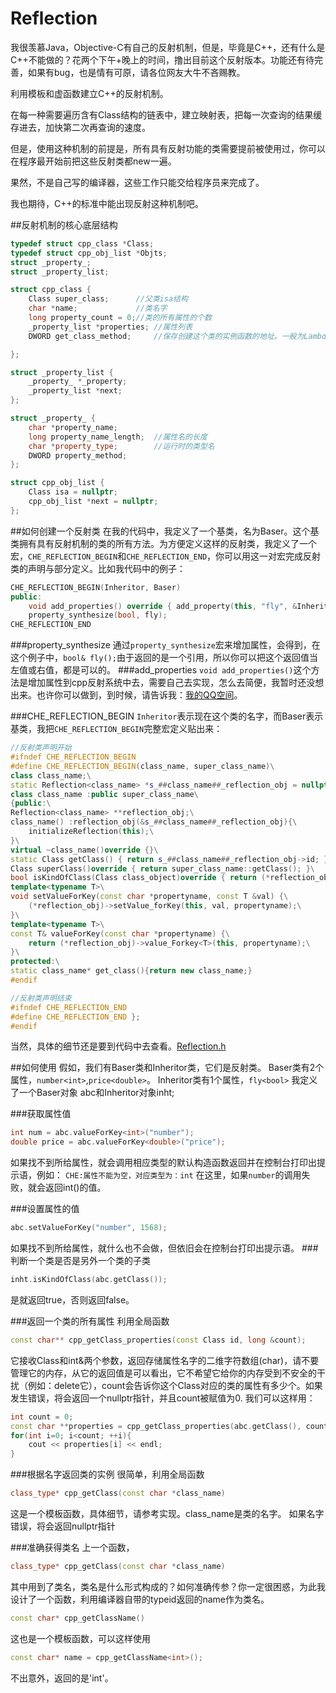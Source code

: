 # Reflection
我很羡慕Java，Objective-C有自己的反射机制，但是，毕竟是C++，还有什么是C++不能做的？花两个下午+晚上的时间，撸出目前这个反射版本。功能还有待完善，如果有bug，也是情有可原，请各位网友大牛不吝赐教。

利用模板和虚函数建立C++的反射机制。

在每一种需要遍历含有Class结构的链表中，建立映射表，把每一次查询的结果缓存进去，加快第二次再查询的速度。

但是，使用这种机制的前提是，所有具有反射功能的类需要提前被使用过，你可以在程序最开始前把这些反射类都new一遍。

果然，不是自己写的编译器，这些工作只能交给程序员来完成了。

我也期待，C++的标准中能出现反射这种机制吧。

##反射机制的核心底层结构
```CPP
typedef struct cpp_class *Class;
typedef struct cpp_obj_list *Objts;
struct _property_;
struct _property_list;

struct cpp_class {
	Class super_class;		//父类isa结构
	char *name;				//类名字
	long property_count = 0;//类的所有属性的个数
	_property_list *properties;	//属性列表
	DWORD get_class_method;		//保存创建这个类的实例函数的地址。一般为Lambda表达式形成的

};

struct _property_list {
	_property_ *_property;
	_property_list *next;
};

struct _property_ {
	char *property_name;
	long property_name_length;	//属性名的长度
	char *property_type;		//运行时的类型名
	DWORD property_method;
};

struct cpp_obj_list {
	Class isa = nullptr;
	cpp_obj_list *next = nullptr;
};
```
##如何创建一个反射类
在我的代码中，我定义了一个基类，名为Baser。这个基类拥有具有反射机制的类的所有方法。为方便定义这样的反射类，我定义了一个宏，`CHE_REFLECTION_BEGIN`和`CHE_REFLECTION_END`，你可以用这一对宏完成反射类的声明与部分定义。比如我代码中的例子：
```CPP
CHE_REFLECTION_BEGIN(Inheritor, Baser)
public:
	void add_properties() override { add_property(this, "fly", &Inheritor::fly); }
	property_synthesize(bool, fly);
CHE_REFLECTION_END
```
###property_synthesize
通过`property_synthesize`宏来增加属性，会得到，在这个例子中，`bool& fly();`由于返回的是一个引用，所以你可以把这个返回值当左值或右值，都是可以的。
###add_properties
`void add_properties()`这个方法是增加属性到cpp反射系统中去，需要自己去实现，怎么去简便，我暂时还没想出来。也许你可以做到，到时候，请告诉我：[我的QQ空间](http://user.qzone.qq.com/839663632/)。

###CHE_REFLECTION_BEGIN
`Inheritor`表示现在这个类的名字，而Baser表示基类，我把`CHE_REFLECTION_BEGIN`完整宏定义贴出来：

```CPP
//反射类声明开始
#ifndef CHE_REFLECTION_BEGIN
#define CHE_REFLECTION_BEGIN(class_name, super_class_name)\
class class_name;\
static Reflection<class_name> *s_##class_name##_reflection_obj = nullptr;\
class class_name :public super_class_name\
{public:\
Reflection<class_name> **reflection_obj;\
class_name() :reflection_obj(&s_##class_name##_reflection_obj){\
	initializeReflection(this);\
}\
virtual ~class_name()override {}\
static Class getClass() { return s_##class_name##_reflection_obj->id; }\
Class superClass()override { return super_class_name::getClass(); }\
bool isKindOfClass(Class class_object)override { return (*reflection_obj)->isSubOfClass(class_object); }\
template<typename T>\
void setValueForKey(const char *propertyname, const T &val) {\
	(*reflection_obj)->setValue_forKey(this, val, propertyname);\
}\
template<typename T>\
const T& valueForKey(const char *propertyname) {\
	return (*reflection_obj)->value_Forkey<T>(this, propertyname);\
}\
protected:\
static class_name* get_class(){return new class_name;}
#endif

//反射类声明结束
#ifndef CHE_REFLECTION_END
#define CHE_REFLECTION_END };
#endif
```

当然，具体的细节还是要到代码中去查看。[Reflection.h](https://github.com/CUITCHE/reflection/blob/master/reflection/Reflection.h) 

##如何使用
假如，我们有Baser类和Inheritor类，它们是反射类。
Baser类有2个属性，`number<int>`,`price<double>`。
Inheritor类有1个属性，`fly<bool>`
我定义了一个Baser对象 abc和Inheritor对象inht;

###获取属性值
```CPP
int num = abc.valueForKey<int>("number");
double price = abc.valueForKey<double>("price");
```

如果找不到所给属性，就会调用相应类型的默认构造函数返回并在控制台打印出提示语，例如：
`CHE:属性不能为空，对应类型为：int`
在这里，如果`number`的调用失败，就会返回int()的值。

###设置属性的值
```CPP
abc.setValueForKey("number", 1568);
```

如果找不到所给属性，就什么也不会做，但依旧会在控制台打印出提示语。
###判断一个类是否是另外一个类的子类

```CPP
inht.isKindOfClass(abc.getClass());
```
是就返回true，否则返回false。

###返回一个类的所有属性
利用全局函数
```CPP
const char** cpp_getClass_properties(const Class id, long &count);
```
它接收Class和int&两个参数，返回存储属性名字的二维字符数组(char)，请不要管理它的内存，从它的返回值是可以看出，它不希望它给你的内存受到不安全的干扰（例如：delete它），count会告诉你这个Class对应的类的属性有多少个。如果发生错误，将会返回一个nullptr指针，并且count被赋值为0.
我们可以这样用：
```CPP
int count = 0;
const char **properties = cpp_getClass_properties(abc.getClass(), count);
for(int i=0; i<count; ++i){
	cout << properties[i] << endl;
}
```

###根据名字返回类的实例
很简单，利用全局函数
```CPP
class_type* cpp_getClass(const char *class_name)
```
这是一个模板函数，具体细节，请参考实现。class_name是类的名字。
如果名字错误，将会返回nullptr指针

###准确获得类名
上一个函数，
```CPP
class_type* cpp_getClass(const char *class_name)
```
其中用到了类名，类名是什么形式构成的？如何准确传参？你一定很困惑，为此我设计了一个函数，利用编译器自带的typeid返回的name作为类名。
```CPP
const char* cpp_getClassName()
```
这也是一个模板函数，可以这样使用
```CPP
const char* name = cpp_getClassName<int>();
```
不出意外，返回的是'int'。
